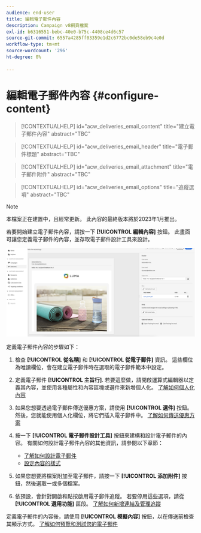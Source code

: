 ```yaml
---
audience: end-user
title: 編輯電子郵件內容
description: Campaign v8網頁檔案
exl-id: b6316551-bebc-40e0-b75c-4408ce4d6c57
source-git-commit: 6557a4285ff03359e1d2c6772bc0de58eb9c4e0d
workflow-type: tm+mt
source-wordcount: '296'
ht-degree: 0%

---
```


# 編輯電子郵件內容 {#configure-content}

>[!CONTEXTUALHELP]
>id="acw_deliveries_email_content"
>title="建立電子郵件內容"
>abstract="TBC"

>[!CONTEXTUALHELP]
>id="acw_deliveries_email_header"
>title="電子郵件標題"
>abstract="TBC"

>[!CONTEXTUALHELP]
>id="acw_deliveries_email_attachment"
>title="電子郵件附件"
>abstract="TBC"

>[!CONTEXTUALHELP]
>id="acw_deliveries_email_options"
>title="追蹤選項"
>abstract="TBC"

>[!NOTE]
>
>本檔案正在建置中，且經常更新。 此內容的最終版本將於2023年1月推出。

若要開始建立電子郵件內容，請按一下 **[!UICONTROL 編輯內容]** 按鈕。 此畫面可讓您定義電子郵件的內容，並存取電子郵件設計工具來設計。

![](assets/content-dashboard.png)

定義電子郵件內容的步驟如下：

1. 檢查 **[!UICONTROL 從名稱]** 和 **[!UICONTROL 從電子郵件]** 資訊。 這些欄位為唯讀欄位，會在建立電子郵件時在選取的電子郵件範本中設定。

1. 定義電子郵件 **[!UICONTROL 主旨行]**. 若要這麼做，請開啟運算式編輯器以定義其內容，並使用各種屬性和內容區塊或選件來新增個人化。 [了解如何個人化內容](../personalization/personalize.md)

1. 如果您想要透過電子郵件傳送優惠方案，請使用 **[!UICONTROL 選件]** 按鈕。 然後，您就能使用個人化欄位，將它們插入電子郵件中。 [了解如何傳送優惠方案](offers.md)

1. 按一下 **[!UICONTROL 電子郵件設計工具]** 按鈕來建構和設計電子郵件的內容。 有關如何設計電子郵件內容的其他資訊，請參閱以下章節：

   * [了解如何設計電子郵件](create-email-content.md)
   * [設定內容的樣式](get-started-email-style.md)

1. 如果您想要將檔案附加至電子郵件，請按一下 **[!UICONTROL 添加附件]** 按鈕，然後選取一或多個檔案。

   <!--limitation on size + number of files?-->

1. 依預設，會針對開啟和點按啟用電子郵件追蹤。 若要停用這些選項，請從 **[!UICONTROL 選用功能]** 區段。 [了解如何新增連結及管理追蹤](message-tracking.md)

定義電子郵件的內容後，請使用 **[!UICONTROL 模擬內容]** 按鈕，以在傳送前檢查其顯示方式。 [了解如何預覽和測試您的電子郵件](../preview-test/preview-test.md)

<!-- show screenshot showing an email fully configured + highlight the simulate content button-->
